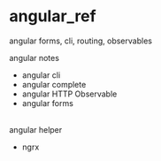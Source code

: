 # angular_ref
angular forms, cli, routing, observables 

angular notes
<ul>
 <li>angular cli</li>
 <li>angular complete</li>
 <li>angular HTTP Observable</li>
  <li>angular forms</li>
</ul>
<br>
angular helper
<ul>
 <li>ngrx</li>
</ul>
